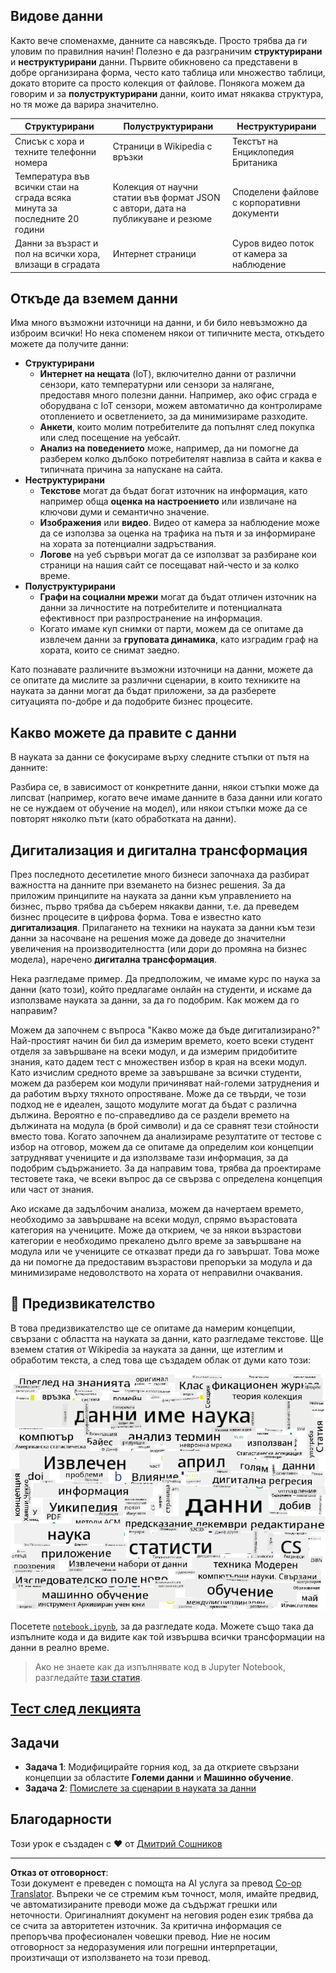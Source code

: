 <!--
CO_OP_TRANSLATOR_METADATA:
{
  "original_hash": "8141e7195841682914be03ef930fe43d",
  "translation_date": "2025-09-03T20:30:00+00:00",
  "source_file": "1-Introduction/01-defining-data-science/README.md",
  "language_code": "bg"
}
-->
## Видове данни

Както вече споменахме, данните са навсякъде. Просто трябва да ги уловим по правилния начин! Полезно е да разграничим **структурирани** и **неструктурирани** данни. Първите обикновено са представени в добре организирана форма, често като таблица или множество таблици, докато вторите са просто колекция от файлове. Понякога можем да говорим и за **полуструктурирани** данни, които имат някаква структура, но тя може да варира значително.

| Структурирани                                                               | Полуструктурирани                                                                             | Неструктурирани                          |
| ---------------------------------------------------------------------------- | -------------------------------------------------------------------------------------------- | --------------------------------------- |
| Списък с хора и техните телефонни номера                                     | Страници в Wikipedia с връзки                                                                | Текстът на Енциклопедия Британика       |
| Температура във всички стаи на сграда всяка минута за последните 20 години   | Колекция от научни статии във формат JSON с автори, дата на публикуване и резюме             | Споделени файлове с корпоративни документи |
| Данни за възраст и пол на всички хора, влизащи в сградата                    | Интернет страници                                                                            | Суров видео поток от камера за наблюдение |

## Откъде да вземем данни

Има много възможни източници на данни, и би било невъзможно да изброим всички! Но нека споменем някои от типичните места, откъдето можете да получите данни:

* **Структурирани**
  - **Интернет на нещата** (IoT), включително данни от различни сензори, като температурни или сензори за налягане, предоставя много полезни данни. Например, ако офис сграда е оборудвана с IoT сензори, можем автоматично да контролираме отоплението и осветлението, за да минимизираме разходите.
  - **Анкети**, които молим потребителите да попълнят след покупка или след посещение на уебсайт.
  - **Анализ на поведението** може, например, да ни помогне да разберем колко дълбоко потребителят навлиза в сайта и каква е типичната причина за напускане на сайта.
* **Неструктурирани**
  - **Текстове** могат да бъдат богат източник на информация, като например обща **оценка на настроението** или извличане на ключови думи и семантично значение.
  - **Изображения** или **видео**. Видео от камера за наблюдение може да се използва за оценка на трафика на пътя и за информиране на хората за потенциални задръствания.
  - **Логове** на уеб сървъри могат да се използват за разбиране кои страници на нашия сайт се посещават най-често и за колко време.
* **Полуструктурирани**
  - **Графи на социални мрежи** могат да бъдат отличен източник на данни за личностите на потребителите и потенциалната ефективност при разпространение на информация.
  - Когато имаме куп снимки от парти, можем да се опитаме да извлечем данни за **груповата динамика**, като изградим граф на хората, които се снимат заедно.

Като познавате различните възможни източници на данни, можете да се опитате да мислите за различни сценарии, в които техниките на науката за данни могат да бъдат приложени, за да разберете ситуацията по-добре и да подобрите бизнес процесите.

## Какво можете да правите с данни

В науката за данни се фокусираме върху следните стъпки от пътя на данните:

Разбира се, в зависимост от конкретните данни, някои стъпки може да липсват (например, когато вече имаме данните в база данни или когато не се нуждаем от обучение на модел), или някои стъпки може да се повторят няколко пъти (като обработката на данни).

## Дигитализация и дигитална трансформация

През последното десетилетие много бизнеси започнаха да разбират важността на данните при вземането на бизнес решения. За да приложим принципите на науката за данни към управлението на бизнес, първо трябва да съберем някакви данни, т.е. да преведем бизнес процесите в цифрова форма. Това е известно като **дигитализация**. Прилагането на техники на науката за данни към тези данни за насочване на решения може да доведе до значителни увеличения на производителността (или дори до промяна на бизнес модела), наречено **дигитална трансформация**.

Нека разгледаме пример. Да предположим, че имаме курс по наука за данни (като този), който предлагаме онлайн на студенти, и искаме да използваме науката за данни, за да го подобрим. Как можем да го направим?

Можем да започнем с въпроса "Какво може да бъде дигитализирано?" Най-простият начин би бил да измерим времето, което всеки студент отделя за завършване на всеки модул, и да измерим придобитите знания, като дадем тест с множествен избор в края на всеки модул. Като изчислим средното време за завършване за всички студенти, можем да разберем кои модули причиняват най-големи затруднения и да работим върху тяхното опростяване.
Може да се твърди, че този подход не е идеален, защото модулите могат да бъдат с различна дължина. Вероятно е по-справедливо да се раздели времето на дължината на модула (в брой символи) и да се сравнят тези стойности вместо това.
Когато започнем да анализираме резултатите от тестове с избор на отговор, можем да се опитаме да определим кои концепции затрудняват учениците и да използваме тази информация, за да подобрим съдържанието. За да направим това, трябва да проектираме тестовете така, че всеки въпрос да се свързва с определена концепция или част от знания.

Ако искаме да задълбочим анализа, можем да начертаем времето, необходимо за завършване на всеки модул, спрямо възрастовата категория на учениците. Може да открием, че за някои възрастови категории е необходимо прекалено дълго време за завършване на модула или че учениците се отказват преди да го завършат. Това може да ни помогне да предоставим възрастови препоръки за модула и да минимизираме недоволството на хората от неправилни очаквания.

## 🚀 Предизвикателство

В това предизвикателство ще се опитаме да намерим концепции, свързани с областта на науката за данни, като разгледаме текстове. Ще вземем статия от Wikipedia за науката за данни, ще изтеглим и обработим текста, а след това ще създадем облак от думи като този:

![Облак от думи за науката за данни](../../../../translated_images/ds_wordcloud.664a7c07dca57de017c22bf0498cb40f898d48aa85b3c36a80620fea12fadd42.bg.png)

Посетете [`notebook.ipynb`](../../../../../../../../../1-Introduction/01-defining-data-science/notebook.ipynb ':ignore'), за да разгледате кода. Можете също така да изпълните кода и да видите как той извършва всички трансформации на данни в реално време.

> Ако не знаете как да изпълнявате код в Jupyter Notebook, разгледайте [тази статия](https://soshnikov.com/education/how-to-execute-notebooks-from-github/).

## [Тест след лекцията](https://ff-quizzes.netlify.app/en/ds/)

## Задачи

* **Задача 1**: Модифицирайте горния код, за да откриете свързани концепции за областите **Големи данни** и **Машинно обучение**.
* **Задача 2**: [Помислете за сценарии в науката за данни](assignment.md)

## Благодарности

Този урок е създаден с ♥️ от [Дмитрий Сошников](http://soshnikov.com)

---

**Отказ от отговорност**:  
Този документ е преведен с помощта на AI услуга за превод [Co-op Translator](https://github.com/Azure/co-op-translator). Въпреки че се стремим към точност, моля, имайте предвид, че автоматизираните преводи може да съдържат грешки или неточности. Оригиналният документ на неговия роден език трябва да се счита за авторитетен източник. За критична информация се препоръчва професионален човешки превод. Ние не носим отговорност за недоразумения или погрешни интерпретации, произтичащи от използването на този превод.